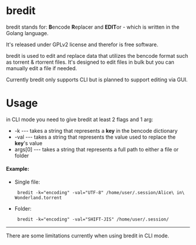 
# bredit


bredit stands for: **B**encode **R**eplacer and **EDIT**or  - which is written in the Golang language.

It's released under GPLv2 license and therefor is free software.

bredit is used to edit and replace data that utilizes the bencode format such as torrent & rtorrent files.
It's designed to edit files in bulk but you can manually edit a file if needed.

Currently bredit only supports CLI but is planned to support editing via GUI.


# Usage
in CLI mode you need to give bredit at least 2 flags and 1 arg:
    

 - -k --- takes a string that represents a __key__ in the bencode dictionary
 - -val --- takes a string that represents the value used to replace the **key**'s value
 - args[0] --- takes a string that represents a full path to either a file or folder

#### Example:

- Single file:
 

       bredit -k="encoding" -val="UTF-8" /home/user/.session/Alice\ in\ Wonderland.torrent
- Folder:
 

       bredit -k="encoding" -val="SHIFT-JIS" /home/user/.session/
      
---
There are some limitations currently when using bredit in CLI mode.
